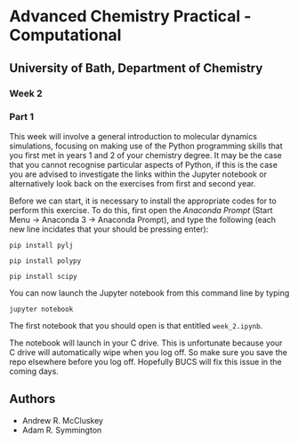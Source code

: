 # Advanced Chemistry Practical - Computational
## University of Bath, Department of Chemistry
### Week 2

### Part 1

This week will involve a general introduction to molecular dynamics simulations, focusing on making use of the Python programming skills that you first met in years 1 and 2 of your chemistry degree. It may be the case that you cannot recognise particular aspects of Python, if this is the case you are advised to investigate the links within the Jupyter notebook or alternatively look back on the exercises from first and second year.

Before we can start, it is necessary to install the appropriate codes for to perform this exercise. To do this, first open the *Anaconda Prompt* (Start Menu -> Anaconda 3 -> Anaconda Prompt), and type the following (each new line incidates that your should be pressing enter):

```
pip install pylj

pip install polypy

pip install scipy
```

You can now launch the Jupyter notebook from this command line by typing

```
jupyter notebook
```

The first notebook that you should open is that entitled `week_2.ipynb`. 

The notebook will launch in your C drive. This is unfortunate because your C drive will automatically wipe when you log off. So make sure you save the repo elsewhere before you log off. Hopefully BUCS will fix this issue in the coming days.

## Authors

- Andrew R. McCluskey
- Adam R. Symmington
